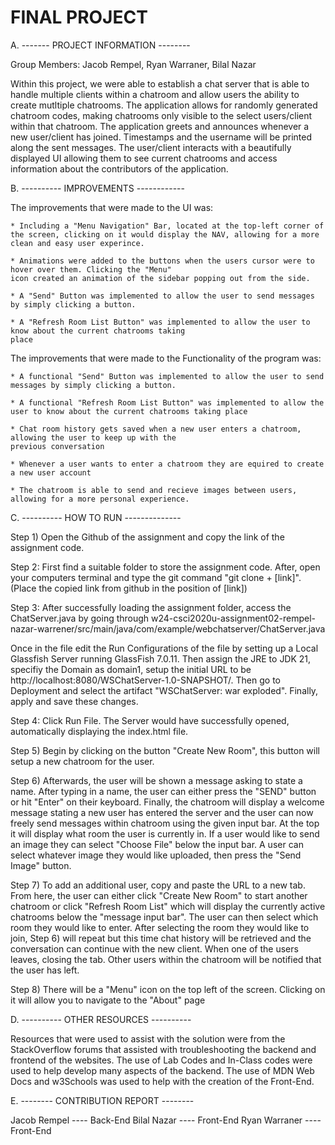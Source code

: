 # FINAL PROJECT


A. ------- PROJECT INFORMATION --------

Group Members: Jacob Rempel, Ryan Warraner, Bilal Nazar

Within this project, we were able to establish a chat server that is able to handle multiple clients within a
chatroom and allow users the ability to create mutltiple chatrooms. The application allows for randomly generated
chatroom codes, making chatrooms only visible to the select users/client within that chatroom. The application 
greets and announces whenever a new user/client has joined. Timestamps and the username will be printed along the 
sent messages. The user/client interacts with a beautifully displayed UI allowing them to see current chatrooms
and access information about the contributors of the application. 

B. ---------- IMPROVEMENTS ------------

The improvements that were made to the UI was:

    * Including a "Menu Navigation" Bar, located at the top-left corner of the screen, clicking on it would display the NAV, allowing for a more clean and easy user experince.

    * Animations were added to the buttons when the users cursor were to hover over them. Clicking the "Menu" 
    icon created an animation of the sidebar popping out from the side.

    * A "Send" Button was implemented to allow the user to send messages by simply clicking a button.

    * A "Refresh Room List Button" was implemented to allow the user to know about the current chatrooms taking
    place

The improvements that were made to the Functionality of the program was:

    * A functional "Send" Button was implemented to allow the user to send messages by simply clicking a button.

    * A functional "Refresh Room List Button" was implemented to allow the user to know about the current chatrooms taking place

    * Chat room history gets saved when a new user enters a chatroom, allowing the user to keep up with the 
    previous conversation

    * Whenever a user wants to enter a chatroom they are equired to create a new user account

    * The chatroom is able to send and recieve images between users, allowing for a more personal experience.


C. ---------- HOW TO RUN --------------

Step 1)
Open the Github of the assignment and copy the link of the assignment code.

Step 2:
First find a suitable folder to store the assignment code. After, open your computers terminal and type 
the git command "git clone + [link]". (Place the copied link from github in the position of [link])

Step 3: 
After successfully loading the assignment folder, access the ChatServer.java by going through
w24-csci2020u-assignment02-rempel-nazar-warrener/src/main/java/com/example/webchatserver/ChatServer.java

Once in the file edit the Run Configurations of the file by setting up a Local Glassfish Server running 
GlassFish 7.0.11. Then assign the JRE to JDK 21, specifiy the Domain as domain1, setup the initial URL to be
http://localhost:8080/WSChatServer-1.0-SNAPSHOT/. Then go to Deployment and select the artifact "WSChatServer: war exploded". 
Finally, apply and save these changes.

Step 4:
Click Run File. The Server would have successfully opened, automatically displaying the index.html file.

Step 5)
Begin by clicking on the button "Create New Room", this button will setup a new chatroom for the user. 

Step 6)
Afterwards, the user will be shown a message asking to state a name. After typing in a name, the user can either
press the "SEND" button or hit "Enter" on their keyboard. Finally, the chatroom will display a welcome message
stating a new user has entered the server and the user can now freely send messages within chatroom using the 
given input bar. At the top it will display what room the user is currently in. If a user would like to send 
an image they can select "Choose File" below the input bar. A user can select whatever image they would like uploaded, then press the "Send Image" button.

Step 7)
To add an additional user, copy and paste the URL to a new tab. From here, the user can either click "Create 
New Room" to start another chatroom or click "Refresh Room List" which will display the currently active
chatrooms below the "message input bar". The user can then select which room they would like to enter. After
selecting the room they would like to join, Step 6) will repeat but this time chat history will be retrieved
and the conversation can continue with the new client. When one of the users leaves, closing the tab. Other 
users within the chatroom will be notified that the user has left.

Step 8)
There will be a "Menu" icon on the top left of the screen. Clicking on it will allow you to navigate to the 
"About" page

D. ---------- OTHER RESOURCES ----------

Resources that were used to assist with the solution were from the StackOverflow forums that assisted 
with troubleshooting the backend and frontend of the websites. The use of Lab Codes and In-Class codes were
used to help develop many aspects of the backend. The use of MDN Web Docs and w3Schools was used to help with 
the creation of the Front-End.

E. -------- CONTRIBUTION REPORT --------

Jacob Rempel    ----    Back-End
Bilal Nazar     ----    Front-End
Ryan Warraner   ----    Front-End



